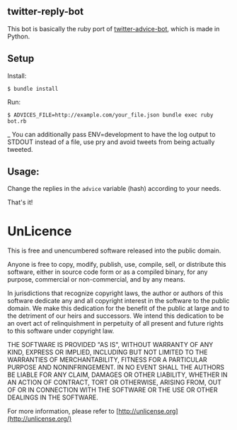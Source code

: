 twitter-reply-bot
--

This bot is basically the ruby port of [twitter-advice-bot](https://github.com/jonjanego/Twitter-Advice-Bot/blob/master/advice_bot.py), which is made in Python.

## Setup

Install:

`$ bundle install`

Run: 

`$ ADVICES_FILE=http://example.com/your_file.json bundle exec ruby bot.rb`

_ You can additionally pass ENV=development to have the log output to STDOUT instead of a file, use pry and avoid tweets from being actually tweeted.

## Usage:

Change the replies in the `advice` variable (hash) according to your needs.

That's it!


# UnLicence

This is free and unencumbered software released into the public domain.

Anyone is free to copy, modify, publish, use, compile, sell, or
distribute this software, either in source code form or as a compiled
binary, for any purpose, commercial or non-commercial, and by any
means.

In jurisdictions that recognize copyright laws, the author or authors
of this software dedicate any and all copyright interest in the
software to the public domain. We make this dedication for the benefit
of the public at large and to the detriment of our heirs and
successors. We intend this dedication to be an overt act of
relinquishment in perpetuity of all present and future rights to this
software under copyright law.

THE SOFTWARE IS PROVIDED "AS IS", WITHOUT WARRANTY OF ANY KIND,
EXPRESS OR IMPLIED, INCLUDING BUT NOT LIMITED TO THE WARRANTIES OF
MERCHANTABILITY, FITNESS FOR A PARTICULAR PURPOSE AND NONINFRINGEMENT.
IN NO EVENT SHALL THE AUTHORS BE LIABLE FOR ANY CLAIM, DAMAGES OR
OTHER LIABILITY, WHETHER IN AN ACTION OF CONTRACT, TORT OR OTHERWISE,
ARISING FROM, OUT OF OR IN CONNECTION WITH THE SOFTWARE OR THE USE OR
OTHER DEALINGS IN THE SOFTWARE.

For more information, please refer to [http://unlicense.org](http://unlicense.org/)
